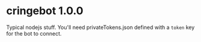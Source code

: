 # cringebot 1.0.0

Typical nodejs stuff. You'll need privateTokens.json defined with a `token` key for the bot to connect.
